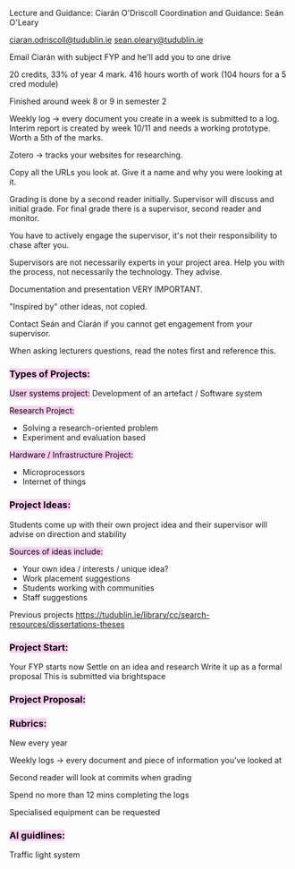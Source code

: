 Lecture and Guidance: Ciarán O'Driscoll
Coordination and Guidance: Seán O'Leary

ciaran.odriscoll@tudublin.ie
sean.oleary@tudublin.ie

Email Ciarán with subject FYP and he'll add you to one drive

20 credits, 33% of year 4 mark. 416 hours worth of work (104 hours for a 5 cred module)

Finished around week 8 or 9 in semester 2

Weekly log -> every document you create in a week is submitted to a log. Interim report is created by week 10/11 and needs a working prototype. Worth a 5th of the marks.

Zotero -> tracks your websites for researching.

Copy all the URLs you look at. Give it a name and why you were looking at it. 

Grading is done by a second reader initially. Supervisor will discuss and initial grade. For final grade there is a supervisor, second reader and monitor.

You have to actively engage the supervisor, it's not their responsibility to chase after you.

Supervisors are not necessarily experts in your project area. Help you with the process, not necessarily the technology. They advise.

Documentation and presentation VERY IMPORTANT.

"Inspired by" other ideas, not copied.

Contact Seán and Ciarán if you cannot get engagement from your supervisor.

When asking lecturers questions, read the notes first and reference this.

### <mark style="background: #FFB8EBA6;">Types of Projects:</mark>

<mark style="background: #FFB8EBA6;">User systems project:</mark> Development of an artefact / Software system

<mark style="background: #FFB8EBA6;">Research Project:</mark>
- Solving a research-oriented problem
- Experiment and evaluation based

<mark style="background: #FFB8EBA6;">Hardware / Infrastructure Project:</mark>
- Microprocessors
- Internet of things

### <mark style="background: #FFB8EBA6;">Project Ideas:</mark>

Students come up with their own project idea and their supervisor will advise on direction and stability

<mark style="background: #FFB8EBA6;">Sources of ideas include:</mark>
- Your own idea / interests / unique idea?
- Work placement suggestions
- Students working with communities
- Staff suggestions


Previous projects
https://tudublin.ie/library/cc/search-resources/dissertations-theses

### <mark style="background: #FFB8EBA6;">Project Start:</mark>

Your FYP starts now
Settle on an idea and research
Write it up as a formal proposal
This is submitted via brightspace


### <mark style="background: #FFB8EBA6;">Project Proposal:</mark>

### <mark style="background: #FFB8EBA6;">Rubrics:</mark>

New every year

Weekly logs -> every document and piece of information you've looked at

Second reader will look at commits when grading

Spend no more than 12 mins completing the logs

Specialised equipment can be requested

### <mark style="background: #FFB8EBA6;">AI guidlines:</mark>

Traffic light system

